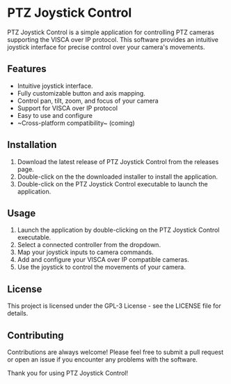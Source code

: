# PTZ Joystick Control

PTZ Joystick Control is a simple application for controlling PTZ cameras supporting the VISCA over IP protocol. This software provides an intuitive joystick interface for precise control over your camera's movements.

## Features
  - Intuitive joystick interface.
  - Fully customizable button and axis mapping.
  - Control pan, tilt, zoom, and focus of your camera
  - Support for VISCA over IP protocol
  - Easy to use and configure
  - ~Cross-platform compatibility~ (coming)

## Installation
  1. Download the latest release of PTZ Joystick Control from the releases page.
  2. Double-click on the the downloaded installer to install the application.
  3. Double-click on the PTZ Joystick Control executable to launch the application.
    
## Usage
  1. Launch the application by double-clicking on the PTZ Joystick Control executable.
  2. Select a connected controller from the dropdown.
  3. Map your joystick inputs to camera commands.
  4. Add and configure your VISCA over IP compatible cameras.
  5. Use the joystick to control the movements of your camera.

## License
This project is licensed under the GPL-3 License - see the LICENSE file for details.

## Contributing
Contributions are always welcome! Please feel free to submit a pull request or open an issue if you encounter any problems with the software.

Thank you for using PTZ Joystick Control!
